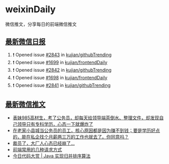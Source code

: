 # weixinDaily
微信推文，分享每日的前端微信推文

## [最新微信日报](https://github.com/kujian/weixinDaily/issues)

<!--START_SECTION:activity-->
1. ❗ Opened issue [#2843](https://github.com/kujian/githubTrending/issues/2843) in [kujian/githubTrending](https://github.com/kujian/githubTrending)
2. ❗ Opened issue [#1699](https://github.com/kujian/frontendDaily/issues/1699) in [kujian/frontendDaily](https://github.com/kujian/frontendDaily)
3. ❗ Opened issue [#2842](https://github.com/kujian/githubTrending/issues/2842) in [kujian/githubTrending](https://github.com/kujian/githubTrending)
4. ❗ Opened issue [#1698](https://github.com/kujian/frontendDaily/issues/1698) in [kujian/frontendDaily](https://github.com/kujian/frontendDaily)
5. ❗ Opened issue [#2841](https://github.com/kujian/githubTrending/issues/2841) in [kujian/githubTrending](https://github.com/kujian/githubTrending)
<!--END_SECTION:activity-->


## [最新微信推文](https://weixin.qdkfweb.cn/)

<!-- BLOG-POST-LIST:START -->
- [表妹985高材生，考了公务员，却每天给领导端茶倒水、整理文件，却发现自己领导只有专科学历，心态一下就爆炸了](https://weixin.qdkfweb.cn/43004.html)
- [在老家小县城当公务员的员工，核心原因都是因为赚不到钱；要是学历好点的，能在私企找个月薪两三万的工作也就去了。你同意吗？](https://weixin.qdkfweb.cn/42958.html)
- [裁员了，大厂人心态已经崩了…](https://weixin.qdkfweb.cn/42952.html)
- [前端常用的几种请求方式](https://weixin.qdkfweb.cn/42900.html)
- [今日代码大赏 | Java 实现归并排序算法](https://weixin.qdkfweb.cn/42942.html)
<!-- BLOG-POST-LIST:END -->
